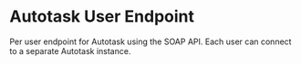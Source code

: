 # Autotask User Endpoint

Per user endpoint for Autotask using the SOAP API. Each user can connect to a separate Autotask instance.
